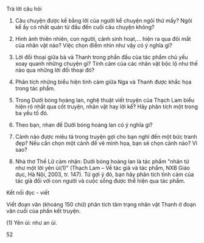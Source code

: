 Trà lời câu hỏi

1. Câu chuyện được kể bằng lời của người kể chuyện ngôi thứ mấy? Ngôi kể ấy có nhất quán từ đầu đến cuối câu chuyện không?

2. Hình ảnh thiên nhiên, con người, cảnh sinh hoạt,... hiện ra qua đôi mắt của nhân vật nào? Việc chọn điểm nhìn như vậy có ý nghĩa gì?

3. Lời đối thoại giữa bà và Thanh trong phần đầu của tác phẩm chủ yếu xoay quanh những chuyện gì? Tính cảm của các nhân vật bộc lộ như thế nào qua những lời đối thoại đó?

4. Phân tích những biểu hiện tình cảm giữa Nga và Thanh được khắc họa trong tác phẩm.

5. Trong Dưới bóng hoàng lan, nghệ thuật viết truyện của Thạch Lam biểu hiện rõ nhất qua cốt truyện, nhân vật hay lời kể? Hãy phân tích một trong ba yếu tố đó.

6. Theo bạn, nhan đề Dưới bóng hoàng lan có ý nghĩa gì?

7. Cảnh nào được miêu tả trong truyện gợi cho bạn nghĩ đến một bức tranh đẹp? Nếu cần chọn một cảnh để vẽ minh họa, bạn sẽ chọn cảnh nào? Vì sao?

8. Nhà thơ Thế Lữ cảm nhận: Dưới bóng hoàng lan là tác phẩm "nhân từ như một lời yên ủi(1)" (Thạch Lam – Về tác giả và tác phẩm, NXB Giáo dục, Hà Nội, 2003, tr. 147). Từ gợi ý đó, bạn hãy phân tích tình cảm của tác giả đối với con người và cuộc sống được thể hiện qua tác phẩm.

Kết nối đọc - viết

Viết đoạn văn (khoảng 150 chữ) phân tích tâm trạng nhân vật Thanh ở đoạn văn cuối của phần kết truyện.

(1) Yên ủi: như an ủi.

52
